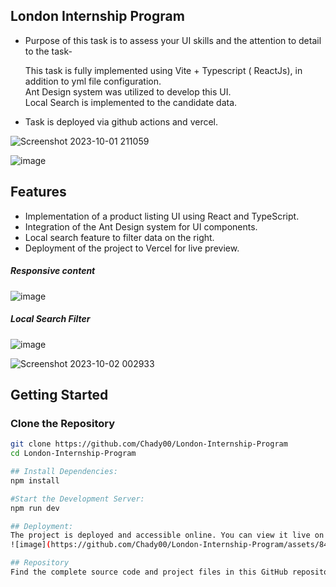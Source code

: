 ## London Internship Program

*   Purpose of this task is to assess your UI skills and the attention to detail to the task-  
      
    This task is fully implemented using Vite + Typescript ( ReactJs), in addition to yml file configuration.  
    Ant Design system was utilized to develop this UI.  
    Local Search is implemented to the candidate data.
*   Task is deployed via github actions and vercel.



![Screenshot 2023-10-01 211059](https://github.com/Chady00/London-Internship-Program/assets/84717550/a6a644c1-cf95-4481-820c-967b6ef2806a)

![image](https://github.com/Chady00/London-Internship-Program/assets/84717550/348523a8-7eec-4329-b1f2-a9aa6292c2dd)

## Features

- Implementation of a product listing UI using React and TypeScript.
- Integration of the Ant Design system for UI components.
- Local search feature to filter data on the right.
- Deployment of the project to Vercel for live preview.

##### Responsive content
![image](https://github.com/Chady00/London-Internship-Program/assets/84717550/16347ba9-5c07-45f7-925e-dacca5b33668)

##### Local Search Filter
![image](https://github.com/Chady00/London-Internship-Program/assets/84717550/b1b26e9e-efb4-482a-958c-7e0b4c03d0d3)

![Screenshot 2023-10-02 002933](https://github.com/Chady00/London-Internship-Program/assets/84717550/525a3458-6aa3-4164-990b-4eecc1a30cca)

## Getting Started

### Clone the Repository

```bash
git clone https://github.com/Chady00/London-Internship-Program
cd London-Internship-Program

## Install Dependencies:
npm install

#Start the Development Server:
npm run dev

## Deployment:
The project is deployed and accessible online. You can view it live on github pages or Vercel.
![image](https://github.com/Chady00/London-Internship-Program/assets/84717550/9a4833e0-50ee-4598-b09c-00609121e0a2)

## Repository
Find the complete source code and project files in this GitHub repository: [GitHub Repo Link](https://github.com/Chady00/London-Internship-Program)https://github.com/Chady00/London-Internship-Program

